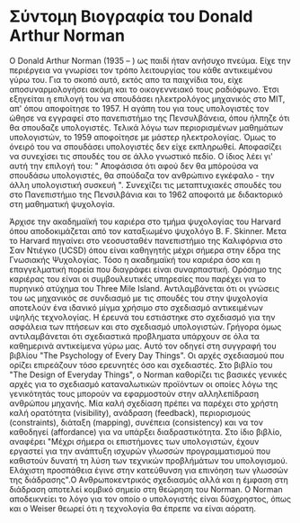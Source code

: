 # Σύντομη Βιογραφία του Donald Arthur Norman
O Donald Arthur Norman (1935 – ) ως παιδί ήταν ανήσυχο πνεύμα. Είχε την περιέργεια να γνωρίσει τον τρόπο λειτουργίας του 
κάθε αντικειμένου γύρω του. Για το σκοπό αυτό, εκτός απο τα παιχνίδια του, είχε αποσυναρμολογήσει ακόμη και το 
οικογεννειακό τους ραδιόφωνο. Έτσι εξηγείται η επιλογή του να σπουδάσει ηλεκτρολόγος μηχανικός στο MIT, απ' όπου αποφοίτησε το 1957. Η αγάπη του για τους υπολογιστές τον ώθησε να εγγραφεί στο πανεπιστήμιο της Πενσυλβάνεια, όπου ήλπηζε ότι θα σπουδαζε υπολογιστές. Τελικά λόγω των περιορισμένων μαθημάτων υπολογιστών, το 1959 αποφοίτησε με μάστερ ηλεκτρολογίας. Όμως το όνειρό του να σπουδάσει υπολογιστές δεν είχε εκπληρωθεί. Αποφασίζει να συνεχίσει τις σπουδές του σε άλλο γνωστικό πεδίο. Ο ίδιος λέει γι' αυτή την επιλογή του: " Αποφάσισα ότι αφού δεν θα μπόρούσα να σπουδάσω υπολογιστές, θα σπούδαζα τον ανθρώπινο εγκέφαλο - την άλλη υπολογιστική συσκευή ". Συνεχίζει τις μεταπτυχιακές σπουδές του στο Πανεπιστήμιο της Πενσιλβάνια και το 1962 αποφοιτά με διδακτορικό στη μαθηματική ψυχολογία.   

Άρχισε την ακαδημαϊκή του καριέρα στο τμήμα ψυχολογίας του Harvard όπου αποδοκιμάζεται από τον καταξιωμένο ψυχολόγο B. F. Skinner. Μετα το Harvard πηγαίνει στο νεοσυσταθέν πανεπιστήμιο της Καλιφόρνια στο Σαν Ντιέγκο (UCSD) όπου είναι καθηγητής μέχρι σήμερα στην έδρα της Γνωσιακής Ψυχολογίας. Τόσο η ακαδημαϊκή του καριέρα όσο και η επαγγελματική πορεία που διαγράφει είναι συναρπαστική. Ορόσημο της καριέρας του είναι οι συμβουλευτικές υπηρεσίες που παρέχει για το πυρηνικό ατύχημα του Three Mile Island. Αντιλαμβάνεται ότι οι γνώσεις του ως μηχανικός σε συνδιασμό με τις σπουδές του στην ψυχολογία αποτελούν ένα ιδανικό μίγμα χρήσιμο 
στο σχεδιασμό αντικειμένων υψηλής τεχνολογίας. Η έρευνά του εστιάστηκε στο σχεδιασμό για την ασφάλεια των πτήσεων και στο σχεδιασμό υπολογιστών. Γρήγορα όμως αντιλαμβάνεται ότι σχεδιαστικά προβληματα υπάρχουν σε όλα τα καθημερινά αντικείμενα γύρω μας. Αυτό τον οδηγεί στη συγγραφή του βιβλίου "Τhe Psychology of Every Day Things". Οι αρχές σχεδιασμού που ορίζει επιρεάζουν τόσο ερευνητές όσο και σχεδιαστές. Στο βιβλίο του "The Design of Everyday Things", ο Norman καθορίζει τις βασικές γενικές αρχές για το σχεδιασμό 
καταναλωτικών προϊόντων οι οποίες λόγω της γενικότητάς τους μπορούν να εφαρμοστούν στην αλληλεπίδραση ανθρώπου μηχανής. Μία καλή σχεδίαση πρέπει να παρέχει στο χρήστη καλή ορατότητα (visibility), ανάδραση (feedback), περιορισμούς (constraints), διάταξη (mapping), συνέπεια (consistency) και να τον καθοδηγεί (affordance) για να υπάρξει διαδραστικότητα. Στο ίδιο βιβλίο, αναφέρει "Μέχρι σήμερα οι επιστήμονες των υπολογιστών, έχουν εργαστεί για την ανάπτυξη ισχυρών γλωσσών προγραμματισμού που καθιστούν δυνατή τη λύση των τεχνικών προβλήμάτων του υπολογισμού. Ελάχιστη προσπάθεια έγινε στην κατεύθυνση για επινόηση των γλωσσών της διάδρασης".O Ανθρωποκεντρικός σχεδιασμός αλλά και η έμφαση στη διάδραση αποτελεί κομβικό σημείο στη θεώρηση του Norman. Ο Norman αποδεικνείει το λόγο για τον οποίο ο υπολογιστής είναι δύσχρηστος, όπως και ο Weiser θεωρεί ότι η τεχνολογία θα έπρεπε να είναι αόρατη.   
